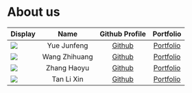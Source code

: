 # About us

Display | Name | Github Profile | Portfolio 
--------|:----:|:--------------:|:---------:
![](https://github.com/yuejunfeng0909.png) | Yue Junfeng | [Github](https://github.com/yuejunfeng0909) | [Portfolio](team/yuejunfeng0909.md)
![](https://github.com/zh1huang.png) | Wang Zhihuang | [Github](https://github.com/zh1huang) | [Portfolio](team/johndoe.md)
![](https://github.com/haoyusimon.png) | Zhang Haoyu | [Github](https://github.com/haoyusimon) | [Portfolio](team/johndoe.md)
![](https://github.com/t-l-xin.png) | Tan Li Xin | [Github](https://github.com/t-l-xin) | [Portfolio](team/tanlixin.md)
